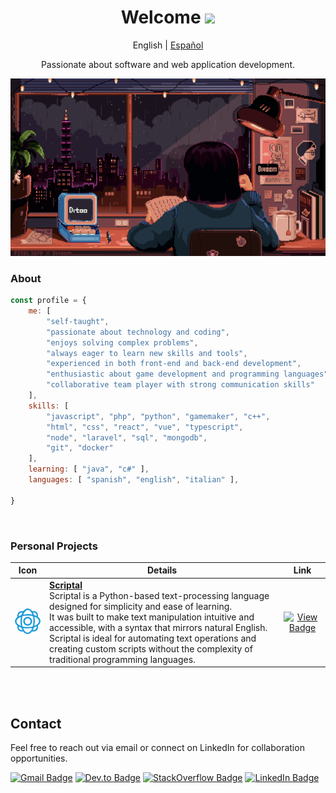 <div align="center">

# Welcome <img src="https://media.giphy.com/media/hvRJCLFzcasrR4ia7z/giphy.gif" width="35">


English | [Español](./README_ES.md)

Passionate about software and web application development.

<!-- ![Portfolio](https://img.shields.io/badge/Portfolio-%F0%9F%92%BB-dodgerblue?style=for-the-badge&link=notyet)
![CV](https://img.shields.io/badge/CV-%F0%9F%93%9D-dodgerblue?style=for-the-badge&link=notyet) -->


![image](images/cover.gif)

</div>

### About

```js
const profile = {
    me: [
        "self-taught",
        "passionate about technology and coding",
        "enjoys solving complex problems",
        "always eager to learn new skills and tools",
        "experienced in both front-end and back-end development",
        "enthusiastic about game development and programming languages",
        "collaborative team player with strong communication skills"
    ],
    skills: [
        "javascript", "php", "python", "gamemaker", "c++",
        "html", "css", "react", "vue", "typescript",
        "node", "laravel", "sql", "mongodb",
        "git", "docker"
    ],
    learning: [ "java", "c#" ],
    languages: [ "spanish", "english", "italian" ],
    
}
```


<br>

### Personal Projects

|             Icon             | Details                                                      |                             Link                             |
| :---------------------------: | ------------------------------------------------------------ | :----------------------------------------------------------: |
| ![scriptal.png](images/scriptal.png) | **[Scriptal](https://github.com/martin-amaro/Scriptal/)**<br/>Scriptal is a Python-based text-processing language designed for simplicity and ease of learning.<br />It was built to make text manipulation intuitive and accessible, with a syntax that mirrors natural English.<br />Scriptal is ideal for automating text operations and creating custom scripts without the complexity of traditional programming languages. | [![View Badge](https://img.shields.io/badge/View-dodgerblue?style=for-the-badge&logo=eye&logoColor=white)](https://github.com/martin-amaro/Scriptal/) |

​	
<br>




## Contact

Feel free to reach out via email or connect on LinkedIn for collaboration opportunities.

[![Gmail Badge](https://img.shields.io/badge/-amarodev05@gmail.com-c14438?style=for-the-badge&logo=Gmail&logoColor=white&link=mailto:amarodev05@gmail.com)](mailto:amarodev05@gmail.com)
[![Dev.to Badge](https://img.shields.io/badge/-@amarodev05-gray?style=for-the-badge&labelColor=0A0A0A&logo=devdotto&logoColor=white&link=https://dev.to/amarodev05)](https://dev.to/amarodev05)
[![StackOverflow Badge](https://img.shields.io/badge/-@amarodev05-gray?style=for-the-badge&labelColor=FE7A16&logo=stackoverflow&logoColor=white&link=https://stackoverflow.com/story/amarodev05)](https://stackoverflow.com/users/26458703/amarodev05)
[![LinkedIn Badge](https://img.shields.io/badge/-@amarodev05-gray?style=for-the-badge&labelColor=0077B5&logo=linkedin&logoColor=white&link=https://linkedin.com/in/amarodev05)](https://linkedin.com/in/amarodev05)